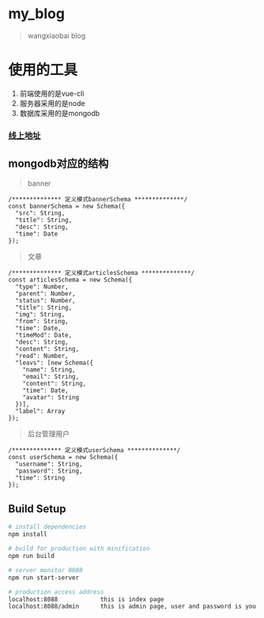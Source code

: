 # my_blog

> wangxiaobai blog

# 使用的工具
  1. 前端使用的是vue-cli
  2. 服务器采用的是node
  3. 数据库采用的是mongodb

### [线上地址](http://120.25.63.170/)

## mongodb对应的结构
> banner
```banner对应的模型
/************** 定义模式bannerSchema **************/
const bannerSchema = new Schema({
  "src": String,
  "title": String,
  "desc": String,
  "time": Date
});
```
>文章
```文章对应的模型
/************** 定义模式articlesSchema **************/
const articlesSchema = new Schema({
  "type": Number,
  "parent": Number,
  "status": Number,
  "title": String,
  "img": String,
  "from": String,
  "time": Date,
  "timeMod": Date,
  "desc": String,
  "content": String,
  "read": Number,
  "leavs": [new Schema({
    "name": String,
    "email": String,
    "content": String,
    "time": Date,
    "avatar": String
  })],
  "label": Array
});
```
> 后台管理用户
```后台user对应的模型
/************** 定义模式userSchema **************/
const userSchema = new Schema({
  "username": String,
  "password": String,
  "time": String
});
```

## Build Setup

``` bash
# install dependencies
npm install

# build for production with minification
npm run build

# server monitor 8088
npm run start-server

# production access address
localhost:8088            this is index page
localhost:8088/admin      this is admin page, user and password is you mongodb users
```
